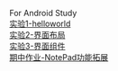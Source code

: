 For Android Study  
[实验1-helloworld](/1_helloworld/README.md)  
[实验2-界面布局](/2_layoutTest/README.md)  
[实验3-界面组件](/3_componentTest/README.md)  
[期中作业-NotePad功能拓展](/NotePad/README.md)
